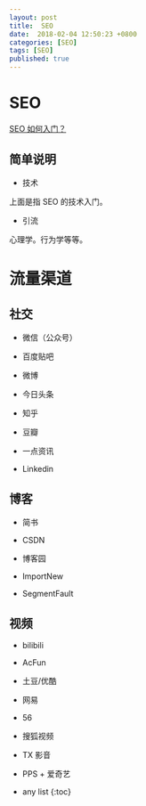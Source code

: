 ```yaml
---
layout: post
title:  SEO
date:  2018-02-04 12:50:23 +0800
categories: [SEO]
tags: [SEO]
published: true
---
```



# SEO

[SEO 如何入门？](https://www.zhihu.com/question/19808544/answer/18476431)


## 简单说明

- 技术

上面是指 SEO 的技术入门。

- 引流

心理学。行为学等等。


# 流量渠道

## 社交

- 微信（公众号）

- 百度贴吧

- 微博

- 今日头条

- 知乎

- 豆瓣

- 一点资讯

- Linkedin
 
## 博客
 
- 简书

- CSDN

- 博客园

- ImportNew

- SegmentFault

## 视频

- bilibili

- AcFun

- 土豆/优酷

- 网易

- 56

- 搜狐视频

- TX 影音

- PPS + 爱奇艺

* any list
{:toc}